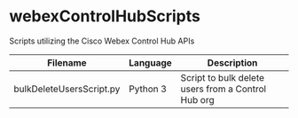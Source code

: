 # webexControlHubScripts
Scripts utilizing the Cisco Webex Control Hub APIs

Filename | Language | Description
--- | --- | ---
bulkDeleteUsersScript.py | Python 3 | Script to bulk delete users from a Control Hub org
